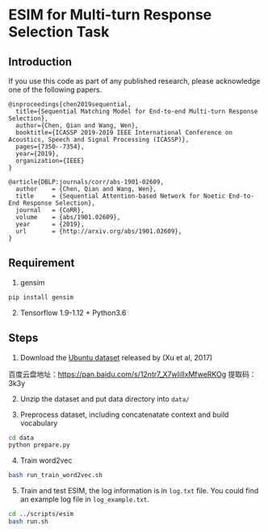 # ESIM for Multi-turn Response Selection Task

## Introduction
If you use this code as part of any published research, please acknowledge one of the following papers.

```
@inproceedings{chen2019sequential,
  title={Sequential Matching Model for End-to-end Multi-turn Response Selection},
  author={Chen, Qian and Wang, Wen},
  booktitle={ICASSP 2019-2019 IEEE International Conference on Acoustics, Speech and Signal Processing (ICASSP)},
  pages={7350--7354},
  year={2019},
  organization={IEEE}
}
```

```
@article{DBLP:journals/corr/abs-1901-02609,
  author    = {Chen, Qian and Wang, Wen},
  title     = {Sequential Attention-based Network for Noetic End-to-End Response Selection},
  journal   = {CoRR},
  volume    = {abs/1901.02609},
  year      = {2019},
  url       = {http://arxiv.org/abs/1901.02609},
}
```

## Requirement
1. gensim
```bash
pip install gensim
```

2. Tensorflow 1.9-1.12 + Python3.6

## Steps
1. Download the [Ubuntu dataset](https://www.dropbox.com/s/2fdn26rj6h9bpvl/ubuntu_data.zip?dl=0
) released by (Xu et al, 2017)

  百度云盘地址：https://pan.baidu.com/s/12ntr7_X7wIilIxMfweRKOg 提取码：3k3y

2. Unzip the dataset and put data directory into `data/`

3. Preprocess dataset, including concatenatate context and build vocabulary
```bash
cd data
python prepare.py
```

4. Train word2vec
```bash
bash run_train_word2vec.sh
```

5. Train and test ESIM, the log information is in `log.txt` file. You could find an example log file in `log_example.txt`.
```bash
cd ../scripts/esim
bash run.sh
```
